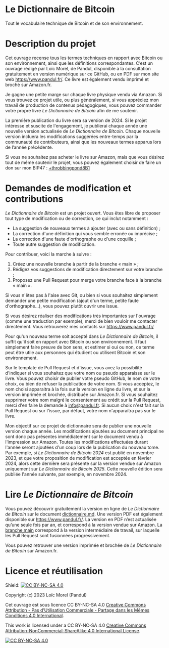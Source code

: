 # Le Dictionnaire de Bitcoin
Tout le vocabulaire technique de Bitcoin et de son environnement.

# Description du projet
Cet ouvrage recense tous les termes techniques en rapport avec Bitcoin ou son environnement, ainsi que les définitions correspondantes. C’est un ouvrage rédigé par Loïc Morel, de Pandul, disponible à la consultation gratuitement en version numérique sur ce GitHub, ou en PDF sur mon site web https://www.pandul.fr/. Ce livre est également vendu imprimé et broché sur Amazon.fr.

Je gagne une petite marge sur chaque livre physique vendu via Amazon. Si vous trouvez ce projet utile, ou plus généralement, si vous appréciez mon travail de production de contenus pédagogiques, vous pouvez commander votre propre livre *Le Dictionnaire de Bitcoin* afin de me soutenir.

La première publication du livre sera sa version de 2024. Si le projet intéresse et suscite de l'engagement, je publierai chaque année une nouvelle version actualisée de *Le Dictionnaire de Bitcoin*. Chaque nouvelle version incluera les modifications suggérées entre-temps par la communauté de contributeurs, ainsi que les nouveaux termes apparus lors de l’année précédente.

Si vous ne souhaitez pas acheter le livre sur Amazon, mais que vous désirez tout de même soutenir le projet, vous pouvez également choisir de faire un don sur mon BIP47 : [+throbbingpond8B1​](https://paynym.is/+throbbingpond8B1)

# Demandes de modification et contributions
*Le Dictionnaire de Bitcoin* est un projet ouvert. Vous êtes libre de proposer tout type de modification ou de correction, ce qui inclut notamment :
* La suggestion de nouveaux termes à ajouter (avec ou sans définition) ;
* La correction d'une définition qui vous semble erronée ou imprécise ;
* La correction d'une faute d'orthographe ou d'une coquille ;
* Toute autre suggestion de modification.

Pour contribuer, voici la marche à suivre : 
1. Créez une nouvelle branche à partir de la branche « main » ; 
2. Rédigez vos suggestions de modification directement sur votre branche ;
3. Proposez une Pull Request pour merge votre branche face à la branche « main ».

Si vous n'êtes pas à l'aise avec Git, ou bien si vous souhaitez simplement demander une petite modification (ajout d'un terme, petite faute d'orthographe...), vous pouvez plutôt ouvrir une issue.

Si vous désirez réaliser des modifications très importantes sur l'ouvrage (comme une traduction par exemple), merci de bien vouloir me contacter directement. Vous retrouverez mes contacts sur https://www.pandul.fr/ 

Pour qu'un nouveau terme soit accepté dans *Le Dictionnaire de Bitcoin*, il suffit qu'il soit en rapport avec Bitcoin ou son environnement. Il faut simplement faire preuve de bon sens, et estimer si oui ou non, ce terme peut être utile aux personnes qui étudient ou utilisent Bitcoin et son environnement. 

Sur le template de Pull Request et d'issue, vous avez la possibilité d'indiquer si vous souhaitez que votre nom ou pseudo apparaisse sur le livre. Vous pouvez choisir de publier votre pseudo GitHub, le nom de votre choix, ou bien de refuser la publication de votre nom. Si vous acceptez, le nom choisi apparaitra à la fois sur la version en ligne du livre, et sur la version imprimée et brochée, distribuée sur Amazon.fr. Si vous souhaitez supprimer votre nom malgré le consentement au crédit sur la Pull Request, merci d'en faire la demande à info@pandul.fr. Si aucun choix n'est fait sur la Pull Request ou sur l'issue, par défaut, votre nom n'apparaitra pas sur le livre.

Mon objectif sur ce projet de dictionnaire sera de publier une nouvelle version chaque année. Les modifications ajoutées au document principal ne sont donc pas présentes immédiatement sur le document vendu à l'impression sur Amazon. Toutes les modifications effectuées durant l'année seront ajoutées d'un coup lors de la publication du nouveau tome. Par exemple, si *Le Dictionnaire de Bitcoin 2024* est publié en novembre 2023, et que votre proposition de modification est acceptée en février 2024, alors cette dernière sera présente sur la version vendue sur Amazon uniquement sur *Le Dictionnaire de Bitcoin 2025*. Cette nouvelle édition sera publiée l'année suivante, par exemple, en novembre 2024.

# Lire *Le Dictionnaire de Bitcoin*
Vous pouvez découvrir gratuitement la version en ligne de *Le Dictionnaire de Bitcoin* sur le document [dictionnaire.md](/dictionnaire/dictionnaire.md). Une version PDF est également disponible sur https://www.pandul.fr/. La version en PDF n’est actualisée qu’une seule fois par an, et correspond à la version vendue sur Amazon. La [branche main](/dictionnaire/dictionnaire.md) correspond à la version intermédiaire de travail, sur laquelle les Pull Request sont fusionnées progressivement.

Vous pouvez retrouver une version imprimée et brochée de *Le Dictionnaire de Bitcoin* sur Amazon.fr. 

# Licence et réutilisation
Shield: [![CC BY-NC-SA 4.0][cc-by-nc-sa-shield]][cc-by-nc-sa]

Copyright (c) 2023 Loïc Morel (Pandul)

Cet ouvrage est sous licence CC BY-NC-SA 4.0 [Creative Commons Attribution - Pas d’Utilisation Commerciale - Partage dans les Mêmes Conditions 4.0 International][cc-by-nc-sa-fr].

This work is licensed under a CC BY-NC-SA 4.0
[Creative Commons Attribution-NonCommercial-ShareAlike 4.0 International License][cc-by-nc-sa].

[![CC BY-NC-SA 4.0][cc-by-nc-sa-image]][cc-by-nc-sa]

[cc-by-nc-sa]: http://creativecommons.org/licenses/by-nc-sa/4.0/
[cc-by-nc-sa-image]: https://licensebuttons.net/l/by-nc-sa/4.0/88x31.png
[cc-by-nc-sa-shield]: https://img.shields.io/badge/License-CC%20BY--NC--SA%204.0-lightgrey.svg
[cc-by-nc-sa-fr]: https://creativecommons.org/licenses/by-nc-sa/4.0/deed.fr
